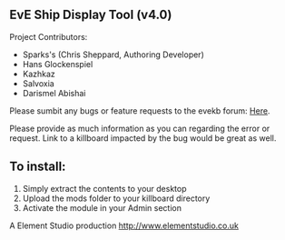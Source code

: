 ## EvE Ship Display Tool (v4.0)

Project Contributors:

 * Sparks's (Chris Sheppard, Authoring Developer)
 * Hans Glockenspiel
 * Kazhkaz
 * Salvoxia
 * Darismel Abishai

Please sumbit any bugs or feature requests to the evekb forum: <a href='http://www.evekb.org/forum/viewtopic.php?f=505&t=17295'>Here</a>. 

Please provide as much information as you can regarding the error or request. Link to a killboard impacted by the bug would be great as well.

## To install:

 1. Simply extract the contents to your desktop
 2. Upload the mods folder to your killboard directory
 3. Activate the module in your Admin section

A Element Studio production
http://www.elementstudio.co.uk
